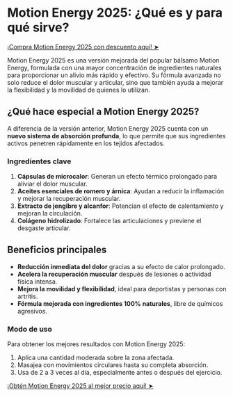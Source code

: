 # Motion Energy 2025: ¿Qué es y para qué sirve?

[¡Compra Motion Energy 2025 con descuento aquí! ➤](https://wecareblog.com/go/motion-energy)

Motion Energy 2025 es una versión mejorada del popular bálsamo Motion Energy, formulada con una mayor concentración de ingredientes naturales para proporcionar un alivio más rápido y efectivo. Su fórmula avanzada no solo reduce el dolor muscular y articular, sino que también ayuda a mejorar la flexibilidad y la movilidad de quienes lo utilizan.

## ¿Qué hace especial a Motion Energy 2025?

A diferencia de la versión anterior, Motion Energy 2025 cuenta con un **nuevo sistema de absorción profunda**, lo que permite que sus ingredientes activos penetren rápidamente en los tejidos afectados.

### Ingredientes clave

1. **Cápsulas de microcalor**: Generan un efecto térmico prolongado para aliviar el dolor muscular.
2. **Aceites esenciales de romero y árnica**: Ayudan a reducir la inflamación y mejorar la recuperación muscular.
3. **Extracto de jengibre y alcanfor**: Potencian el efecto de calentamiento y mejoran la circulación.
4. **Colágeno hidrolizado**: Fortalece las articulaciones y previene el desgaste articular.

## Beneficios principales

- **Reducción inmediata del dolor** gracias a su efecto de calor prolongado.
- **Acelera la recuperación muscular** después de lesiones o actividad física intensa.
- **Mejora la movilidad y flexibilidad**, ideal para deportistas y personas con artritis.
- **Fórmula mejorada con ingredientes 100% naturales**, libre de químicos agresivos.

### Modo de uso

Para obtener los mejores resultados con Motion Energy 2025:
1. Aplica una cantidad moderada sobre la zona afectada.
2. Masajea con movimientos circulares hasta su completa absorción.
3. Usa de 2 a 3 veces al día, especialmente antes o después del ejercicio.

[¡Obtén Motion Energy 2025 al mejor precio aquí! ➤](https://wecareblog.com/go/motion-energy)

